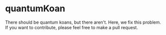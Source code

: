 # quantumKoan
There should be quantum koans, but there aren't. Here, we fix this problem. If you want to contribute, please feel free to make a pull request.
